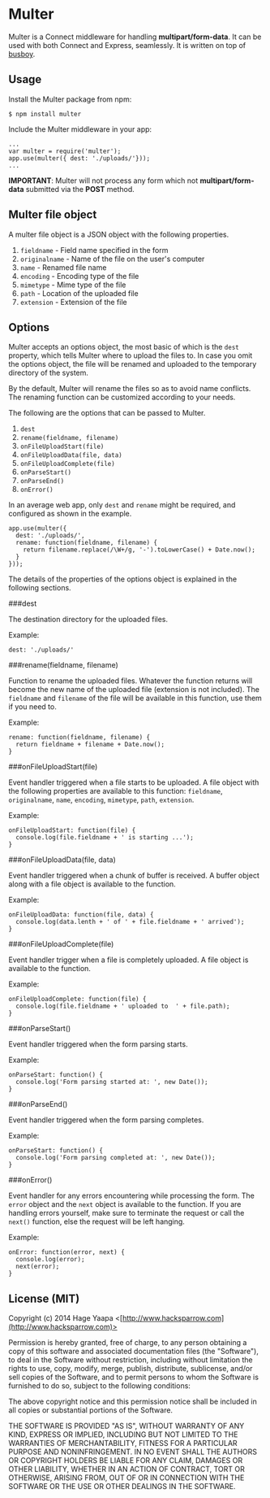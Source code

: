 Multer
======

Multer is a Connect middleware for handling **multipart/form-data**. It can be used with both Connect and Express, seamlessly. It is written on top of [busboy](https://github.com/mscdex/busboy). 

## Usage

Install the Multer package from npm:

    $ npm install multer

Include the Multer middleware in your app:

    ...
    var multer = require('multer');
    app.use(multer({ dest: './uploads/'}));
    ...

**IMPORTANT**: Multer will not process any form which not **multipart/form-data** submitted via the **POST** method.

## Multer file object

A multer file object is a JSON object with the following properties.

1. `fieldname` - Field name specified in the form
2. `originalname` - Name of the file on the user's computer
3. `name` - Renamed file name
4. `encoding` - Encoding type of the file
5. `mimetype` - Mime type of the file
6. `path` - Location of the uploaded file
7. `extension` - Extension of the file

## Options

Multer accepts an options object, the most basic of which is the `dest` property, which tells Multer where to upload the files to. In case you omit the options object, the file will be renamed and uploaded to the temporary directory of the system.

By the default, Multer will rename the files so as to avoid name conflicts. The renaming function can be customized according to your needs.

The following are the options that can be passed to Multer.

1. `dest`
2. `rename(fieldname, filename)`
3. `onFileUploadStart(file)`
4. `onFileUploadData(file, data)`
5. `onFileUploadComplete(file)`
6. `onParseStart()`
7. `onParseEnd()`
8. `onError()`

In an average web app, only `dest` and `rename` might be required, and configured as shown in the example.

    app.use(multer({
      dest: './uploads/',
      rename: function(fieldname, filename) {
        return filename.replace(/\W+/g, '-').toLowerCase() + Date.now();
      }
    }));

The details of the properties of the options object is explained in the following sections.

###dest

The destination directory for the uploaded files.

Example:

    dest: './uploads/'

###rename(fieldname, filename)

Function to rename the uploaded files. Whatever the function returns will become the new name of the uploaded file (extension is not included). The `fieldname` and `filename` of the file will be available in this function, use them if you need to.

Example:

    rename: function(fieldname, filename) {
      return fieldname + filename + Date.now();
    }

###onFileUploadStart(file)

Event handler triggered when a file starts to be uploaded. A file object with the following properties are available to this function: `fieldname`, `originalname`, `name`, `encoding`, `mimetype`, `path`, `extension`.

Example:

    onFileUploadStart: function(file) {
      console.log(file.fieldname + ' is starting ...');
    }

###onFileUploadData(file, data)

Event handler triggered when a chunk of buffer is received. A buffer object along with a file object is available to the function.

Example:

    onFileUploadData: function(file, data) {
      console.log(data.lenth + ' of ' + file.fieldname + ' arrived');
    }

###onFileUploadComplete(file)

Event handler trigger when a file is completely uploaded. A file object is available to the function.

Example:

    onFileUploadComplete: function(file) {
      console.log(file.fieldname + ' uploaded to  ' + file.path);
    }

###onParseStart()

Event handler triggered when the form parsing starts.

Example:

    onParseStart: function() {
      console.log('Form parsing started at: ', new Date());
    }

###onParseEnd()

Event handler triggered when the form parsing completes.

Example:

    onParseStart: function() {
      console.log('Form parsing completed at: ', new Date());
    }

###onError()

Event handler for any errors encountering while processing the form. The `error` object and the `next` object is available to the function. If you are handling errors yourself, make sure to terminate the request or call the `next()` function, else the request will be left hanging.

Example:

    onError: function(error, next) {
      console.log(error);
      next(error);
    }

## License (MIT)

Copyright (c) 2014 Hage Yaapa <[http://www.hacksparrow.com](http://www.hacksparrow.com)>

Permission is hereby granted, free of charge, to any person obtaining a copy
of this software and associated documentation files (the "Software"), to deal
in the Software without restriction, including without limitation the rights
to use, copy, modify, merge, publish, distribute, sublicense, and/or sell
copies of the Software, and to permit persons to whom the Software is
furnished to do so, subject to the following conditions:

The above copyright notice and this permission notice shall be included in
all copies or substantial portions of the Software.

THE SOFTWARE IS PROVIDED "AS IS", WITHOUT WARRANTY OF ANY KIND, EXPRESS OR
IMPLIED, INCLUDING BUT NOT LIMITED TO THE WARRANTIES OF MERCHANTABILITY,
FITNESS FOR A PARTICULAR PURPOSE AND NONINFRINGEMENT. IN NO EVENT SHALL THE
AUTHORS OR COPYRIGHT HOLDERS BE LIABLE FOR ANY CLAIM, DAMAGES OR OTHER
LIABILITY, WHETHER IN AN ACTION OF CONTRACT, TORT OR OTHERWISE, ARISING FROM, OUT OF OR IN CONNECTION WITH THE SOFTWARE OR THE USE OR OTHER DEALINGS IN THE SOFTWARE.